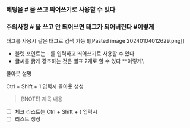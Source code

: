 ### 헤딩을 # 을 쓰고 띄어쓰기로 사용할 수 있다
### 주의사항 # 을 쓰고 안 띄어쓰면 태그가 되어버린다 #이렇게 
태그를  사용시 같은 태그로 검색 가능
![[Pasted image 20240104012629.png]]
- 불렛 포인트는 - 를 입력하고 띄어쓰기로 사용할 수 있다
- 글씨를 굵게 강조하는 것은 별표 2개로 할 수 있다 **이렇게\

콜아웃 설명

Ctrl + Shift + 1 입력시
콜아웃 생성
> [!NOTE] 제목
> 내용

- [ ]  체크 리스트는   Ctrl + Shift + {  입력시 
- [ ] 리스트 생성